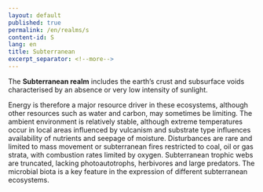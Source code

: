```yaml
---
layout: default
published: true
permalink: /en/realms/s
content-id: S
lang: en
title: Subterranean
excerpt_separator: <!--more-->
---
```


The **Subterranean realm** includes the earth’s crust and subsurface voids characterised by an absence or very low intensity of sunlight.
<!--more-->
 Energy is therefore a major resource driver in these ecosystems, although other resources such as water and carbon, may sometimes be limiting. The ambient environment is relatively stable, although extreme temperatures occur in local areas influenced by vulcanism and substrate type influences availability of nutrients and seepage of moisture. Disturbances are rare and limited to mass movement or subterranean fires restricted to coal, oil or gas strata, with combustion rates limited by oxygen. Subterranean trophic webs are truncated, lacking photoautotrophs, herbivores and large predators. The microbial biota is a key feature in the expression of different subterranean ecosystems.
